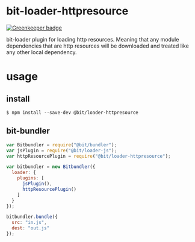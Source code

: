 # bit-loader-httpresource

[![Greenkeeper badge](https://badges.greenkeeper.io/MiguelCastillo/bit-loader-httpresource.svg)](https://greenkeeper.io/)

bit-loader plugin for loading http resources. Meaning that any module dependencies that are http resources will be downloaded and treated like any other local dependency.

# usage

## install

```
$ npm install --save-dev @bit/loader-httpresource
```

## bit-bundler

``` javascript
var Bitbundler = require("@bit/bundler");
var jsPlugin = require("@bit/loader-js");
var httpResourcePlugin = require("@bit/loader-httpresource");

var bitbundler = new Bitbundler({
  loader: {
    plugins: [
      jsPlugin(),
      httpResourcePlugin()
    ]
  }
});

bitbundler.bundle({
  src: "in.js",
  dest: "out.js"
});
```
